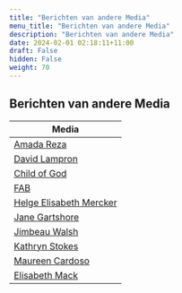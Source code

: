 ```yaml
---
title: "Berichten van andere Media"
menu_title: "Berichten van andere Media"
description: "Berichten van andere Media"
date: 2024-02-01 02:18:11+11:00
draft: False
hidden: False
weight: 70
---
```

## Berichten van andere Media

| **Media**
|---
| [Amada Reza](/7-nl-other-mediums/7-1-nl-amada-reza/)
| [David Lampron](/7-nl-other-mediums/7-2-nl-david-lampron/)
| [Child of God](/7-nl-other-mediums/7-3-nl-child-of-god/)
| [FAB](/7-nl-other-mediums/7-4-nl-fab/)
| [Helge Elisabeth Mercker](/7-nl-other-mediums/7-5-nl-helge-mercker/)
| [Jane Gartshore](/7-nl-other-mediums/7-6-nl-jane-gartshore/)
| [Jimbeau Walsh](/7-nl-other-mediums/7-7-nl-jimbeau-walsh/)
| [Kathryn Stokes](/7-nl-other-mediums/7-8-nl-kathryn-strokes/)
| [Maureen Cardoso](/7-nl-other-mediums/7-9-nl-maureen-cardoso/)
| [Elisabeth Mack](/7-nl-other-mediums/7-10-nl-elisabeth-mack/)
